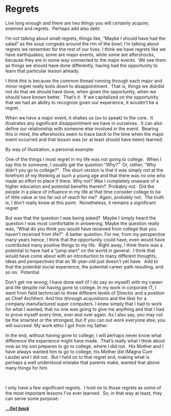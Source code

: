 # Regrets

Live long enough and there are two things you will certainly acquire; enemies and regrets.  Perhaps add also debt.

I&#8217;m not talking about small regrets, things like, &#8220;Maybe I should have had the salad&#8221; as the soup congeals around the rim of the bowl, I&#8217;m talking about regrets we remember for the rest of our lives. I think we have regrets like we have earthquakes; some are major events, while some are aftershocks, because they are in some way connected to the major events.  We see them as things we should have done differently, having had the opportunity to learn that particular lesson already.

I think this is because the common thread running through each major and minor regret really boils down to disappointment.&nbsp; That is, things we did/did not do that we should have done, when given the opportunity, when we should have known better.&nbsp; That&#8217;s it.&nbsp; If we capitalized on the opportunity that we had an ability to recognize given our experience, it wouldn&#8217;t be a regret.&nbsp;&nbsp;&nbsp; 

When we have a major event, it shakes us (so to speak) to the core.&nbsp; It illustrates any significant disappointment we have in ourselves.&nbsp; It can also define our relationship with someone else involved in the event.&nbsp; Bearing this in mind, the aftershocks seem to trace back to the time when the major event occurred and that lesson was (or at least should have been) learned.

By way of illustration, a personal example:

One of the things I most regret in my life was not going to college.  When I say this to someone, I usually get the question &#8220;Why?&#8221;  Or, rather, &#8220;Why didn&#8217;t you go to college?&#8221;.  The short version is that it was simply not at the forefront of my thinking at such a young age and that there was no one who made an effort to place it there. Why not? Was I completely unaware of a higher education and potential benefits therein?  Probably not.  Did the people in a place of influence in my life at that time consider college to be of little value or too far out of reach for me?  Again, probably not.  The truth is, I don&#8217;t really know at this point.  Nonetheless, it remains a significant regret

But was that the question I was being asked?  Maybe I simply heard the question I was most comfortable in answering. Maybe the question really was, &#8220;What do you think you would have received from college that you haven&#8217;t received from life?&#8221;  A better question. For me, from my perspective many years hence, I think that the opportunity could have, even would have contributed many positive things to my life.  Right away, I think there was a potential to have had a &#8220;jump start&#8221; on the world in general.  I think that would have come about with an introduction to many different thoughts, ideas and perspectives that an 18-year-old just doesn&#8217;t yet have.  Add to that the potential social experience, the potential career path resulting, and so on.  Potential.  

Don&#8217;t get me wrong; I have done well (if I do say so myself) with my career and life despite not having gone to college. In my work in corporate IT, I went from field technician to three different levels of Director and a position as Chief Architect. And this (through acquisitions and the like) for a company manufactured super computers. I knew simply that I had to work for what I wanted, that no one was going to give me anything and that I had to prove myself every time, over and over again. As I also say, you may not be the smartest or the strongest, but if you can out work everyone else, you will succeed. My work ethic I got from my father.

In the end, without having gone to college, I will perhaps never know what difference the experience might have made.  That&#8217;s really what I think about now as my son prepares to go to college, where I did not.  His Mother and I have always wanted him to go to college; his Mother did (Magna Cum Laude) and I did not.  But I held on to that regret and, making what is perhaps a well understood mistake that parents make, wanted that above many things for him.

<!--EndFragment-->

 

I only have a few significant regrets.&nbsp; I hold on to those regrets as some of the most important lessons I&#8217;ve ever learned.&nbsp; So, in that way at least, they can serve some purpose.

[***...Get back***](../learned-philosophies.html)
